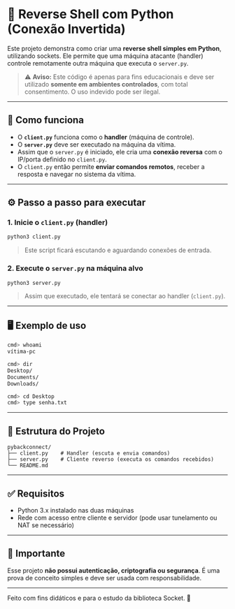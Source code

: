 # 🐍 Reverse Shell com Python (Conexão Invertida)

Este projeto demonstra como criar uma **reverse shell simples em Python**, utilizando sockets. Ele permite que uma máquina atacante (handler) controle remotamente outra máquina que executa o `server.py`.

> ⚠️ **Aviso:** Este código é apenas para fins educacionais e deve ser utilizado **somente em ambientes controlados**, com total consentimento. O uso indevido pode ser ilegal.

---

## 🧠 Como funciona

- O **`client.py`** funciona como o **handler** (máquina de controle).
- O **`server.py`** deve ser executado na máquina da vítima.
- Assim que o `server.py` é iniciado, ele cria uma **conexão reversa** com o IP/porta definido no `client.py`.
- O `client.py` então permite **enviar comandos remotos**, receber a resposta e navegar no sistema da vítima.

---

## ⚙️ Passo a passo para executar

### 1. Inicie o `client.py` (handler)

```bash
python3 client.py
```

> Este script ficará escutando e aguardando conexões de entrada.

### 2. Execute o `server.py` na máquina alvo

```bash
python3 server.py
```

> Assim que executado, ele tentará se conectar ao handler (`client.py`).

---

## 🖥️ Exemplo de uso

```bash
cmd> whoami
vítima-pc

cmd> dir
Desktop/
Documents/
Downloads/

cmd> cd Desktop
cmd> type senha.txt
```

---

## 📁 Estrutura do Projeto

```
pybackconnect/
├── client.py    # Handler (escuta e envia comandos)
├── server.py    # Cliente reverso (executa os comandos recebidos)
└── README.md
```

---

## ✅ Requisitos

- Python 3.x instalado nas duas máquinas
- Rede com acesso entre cliente e servidor (pode usar tunelamento ou NAT se necessário)

---

## 🛑 Importante

Esse projeto **não possui autenticação, criptografia ou segurança**. É uma prova de conceito simples e deve ser usada com responsabilidade.

---

Feito com fins didáticos e para o estudo da biblioteca Socket. 🧠
